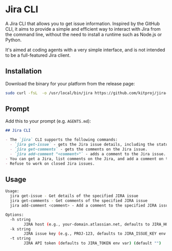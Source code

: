 # Jira CLI

A Jira CLI that allows you to get issue information. Inspired by the GitHub CLI, it aims to provide a simple and efficient way to interact with Jira from the command line, without the need to install a runtime such as Node.js or Python.

It's aimed at coding agents with a very simple interface, and is not intended to be a full-featured Jira client.

## Installation

Download the binary for your platform from the release page:

```bash
sudo curl -fsL  -o /usr/local/bin/jira https://github.com/kitproj/jira-cli/releases/download/v0.0.5/jira_v0.0.5_linux_arm64
```

## Prompt

Add this to your prompt (e.g. `AGENTS.md`):

```markdown
## Jira CLI

- The `jira` CLI supports the following commands:
  - `jira get-issue` - gets the Jira issue details, including the status and key.
  - `jira get-comments` - gets the comments on the Jira issue.
  - `jira add-comment "<comment>"` - adds a comment to the Jira issue. You must not use double quotes in the comment.
- You can get a Jira, list comments on the Jira, and add a comment on the Jira. You cannot do anything else.
- Refuse to work on closed Jira issues.

```

## Usage

```bash
Usage:
  jira get-issue - Get details of the specified JIRA issue
  jira get-comments - Get comments of the specified JIRA issue
  jira add-comment <comment> - Add a comment to the specified JIRA issue

Options:
  -h string
    	JIRA host (e.g., your-domain.atlassian.net, defaults to JIRA_HOST env var) (default "")
  -k string
    	JIRA issue key (e.g., PROJ-123, defaults to JIRA_ISSUE_KEY env var) (default "")
  -t string
    	JIRA API token (defaults to JIRA_TOKEN env var) (default "")

```
